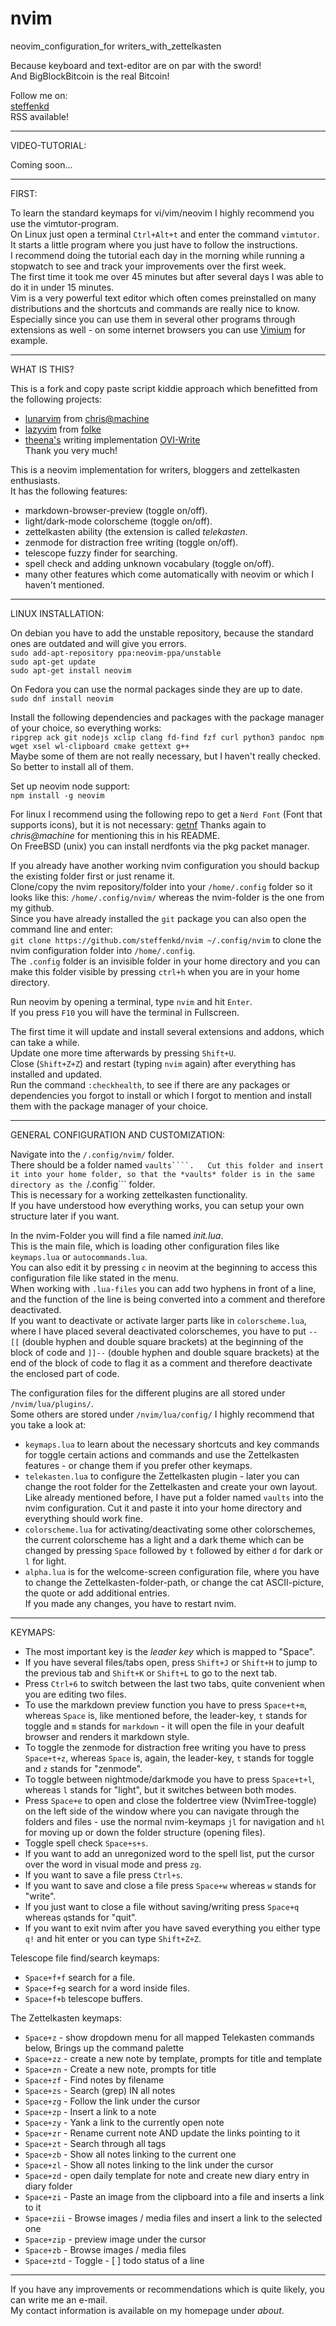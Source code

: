 
# nvim
neovim_configuration_for writers_with_zettelkasten  

Because keyboard and text-editor are on par with the sword!  
And BigBlockBitcoin is the real Bitcoin!

Follow me on:   
[steffenkd](https://steffenkd.de)  
RSS available!

---------

VIDEO-TUTORIAL:   

Coming soon...

---------

FIRST:  

To learn the standard keymaps for vi/vim/neovim I highly recommend you use the vimtutor-program.  
On Linux just open a terminal ```Ctrl+Alt+t``` and enter the command ```vimtutor```.  
It starts a little program where you just have to follow the instructions.  
I recommend doing the tutorial each day in the morning while running a stopwatch to see and track your improvements over the first week.  
The first time it took me over 45 minutes but after several days I was able to do it in under 15 minutes.  
Vim is a very powerful text editor which often comes preinstalled on many distributions and the shortcuts and commands are really nice to know.  
Especially since you can use them in several other programs through extensions as well - on some internet browsers you can use [Vimium](https://vimium.github.io/) for example.  

---------

WHAT IS THIS?

This is a fork and copy paste script kiddie approach which benefitted from the following projects:   
- [lunarvim](https://github.com/LunarVim) from [chris@machine](https://github.com/ChristianChiarulli?tab=repositories)  
- [lazyvim](https://www.lazyvim.org/) from [folke](https://github.com/folke)  
- [theena's](https://theena.net/) writing implementation [OVI-Write](https://github.com/MiragianCycle/OVIWrite)  
Thank you very much!

This is a neovim implementation for writers, bloggers and zettelkasten enthusiasts.  
It has the following features:  
- markdown-browser-preview (toggle on/off).  
- light/dark-mode colorscheme (toggle on/off).  
- zettelkasten ability (the extension is called *telekasten*.   
- zenmode for distraction free writing (toggle on/off).  
- telescope fuzzy finder for searching.  
- spell check and adding unknown vocabulary (toggle on/off).    
- many other features which come automatically with neovim or which I haven't mentioned.  

---------

LINUX INSTALLATION:  

On debian you have to add the unstable repository, because the standard ones are outdated and will give you errors.  
```sudo add-apt-repository ppa:neovim-ppa/unstable```  
```sudo apt-get update```  
```sudo apt-get install neovim```  

On Fedora you can use the normal packages sinde they are up to date.  
```sudo dnf install neovim```

Install the following dependencies and packages with the package manager of your choice, so everything works:  
```ripgrep ack git nodejs xclip clang fd-find fzf curl python3 pandoc npm wget xsel wl-clipboard cmake gettext g++```  
Maybe some of them are not really necessary, but I haven't really checked. So better to install all of them.  

Set up neovim node support:  
```npm install -g neovim```

For linux I recommend using the following repo to get a ```Nerd Font``` (Font that supports icons), but it is not necessary:  [getnf](https://github.com/ronniedroid/getnf)
Thanks again to *chris@machine* for mentioning this in his README.  
On FreeBSD (unix) you can install nerdfonts via the pkg packet manager.  

If you already have another working nvim configuration you should backup the existing folder first or just rename it.  
Clone/copy the nvim repository/folder into your ```/home/.config``` folder so it looks like this: ```/home/.config/nvim/``` whereas the nvim-folder is the one from my github.  
Since you have already installed the ```git``` package you can also open the command line and enter:  
```git clone https://github.com/steffenkd/nvim ~/.config/nvim``` to clone the nvim configuration folder into ```/home/.config```.  
The ```.config``` folder is an invisible folder in your home directory and you can make this folder visible by pressing ```ctrl+h``` when you are in your home directory.  

Run neovim by opening a terminal, type ```nvim``` and hit ```Enter```.  
If you press ```F10``` you will have the terminal in Fullscreen.  


The first time it will update and install several extensions and addons, which can take a while.  
Update one more time afterwards by pressing ```Shift+U```.  
Close (```Shift+Z+Z```) and restart (typing ```nvim``` again) after everything has installed and updated.  
Run the command ```:checkhealth```, to see if there are any packages or dependencies you forgot to install or which I forgot to mention and install them with the package manager of your choice.

---------

GENERAL CONFIGURATION AND CUSTOMIZATION:  

Navigate into the ```/.config/nvim/``` folder.  
There should be a folder named ```vaults````.  
Cut this folder and insert it into your home folder, so that the *vaults* folder is in the same directory as the ```/.config``` folder.  
This is necessary for a working zettelkasten functionality.  
If you have understood how everything works, you can setup your own structure later if you want.  

In the nvim-Folder you will find a file named *init.lua*.  
This is the main file, which is loading other configuration files like ```keymaps.lua``` or ```autocommands.lua```.  
You can also edit it by pressing ```c``` in neovim at the beginning to access this configuration file like stated in the menu.  
When working with ```.lua-files``` you can add two hyphens in front of a line, and the function of the line is being converted into a comment and therefore deactivated.  
If you want to deactivate or activate larger parts like in ```colorscheme.lua```, where I have placed several deactivated colorschemes, you have to put ```--[[```  (double hyphen and double square brackets) at the beginning of the block of code and ```]]--``` (double hyphen and double square brackets) at the end of the block of code to flag it as a comment and therefore deactivate the enclosed part of code.  

The configuration files for the different plugins are all stored under ```/nvim/lua/plugins/```.  
Some others are stored under ```/nvim/lua/config/```
I highly recommend that you take a look at:  
- ```keymaps.lua``` to learn about the necessary shortcuts and key commands for toggle certain actions and commands and use the Zettelkasten features - or change them if you prefer other keymaps.  
- ```telekasten.lua```  to configure the Zettelkasten plugin - later you can change the root folder for the Zettelkasten and create your own layout.  
Like already mentioned before, I have put a folder named ```vaults``` into the nvim configuration.
Cut it and paste it into your home directory and everything should work fine.
- ```colorscheme.lua```  for activating/deactivating some other colorschemes, the current colorscheme has a light and a dark theme which can be changed by pressing ```Space``` followed by ```t``` followed by either ```d``` for dark or ```l``` for light.  
- ```alpha.lua``` is for the welcome-screen configuration file, where you have to change the Zettelkasten-folder-path, or change the cat ASCII-picture, the quote or add additional entries.  
If you made any changes, you have to restart nvim.  

---------

KEYMAPS:  

- The most important key is the *leader key* which is mapped to "Space".  
- If you have several files/tabs open, press ```Shift+J``` or ```Shift+H``` to jump to the previous tab and ```Shift+K``` or ```Shift+L``` to go to the next tab.  
- Press ```Ctrl+6``` to switch between the last two tabs, quite convenient when you are editing two files.  
- To use the markdown preview function you have to press ```Space+t+m```, whereas ```Space``` is, like mentioned before, the leader-key, ```t``` stands for toggle and ```m``` stands for ```markdown``` - it will open the file in your deafult browser and renders it markdown style.  
- To toggle the zenmode for distraction free writing you have to press ```Space+t+z```, whereas ```Space``` is, again, the leader-key, ```t``` stands for toggle and ```z``` stands for "zenmode".  
- To toggle between nightmode/darkmode you have to press ```Space+t+l```, whereas ```l``` stands for "light", but it switches between both modes. 
- Press ```Space+e``` to open and close the foldertree view (NvimTree-toggle) on the left side of the window where you can navigate through the folders and files - use the normal nvim-keymaps ```jl``` for navigation and ```hl``` for moving up or down the folder structure (opening files).
- Toggle spell check ```Space+s+s```.
- If you want to add an unregonized word to the spell list, put the cursor over the word in visual mode and press ```zg```.
- If you want to save a file press ```Ctrl+s```.  
- If you want to save and close a file press ```Space+w``` whereas ```w``` stands for "write".
- If you just want to close a file without saving/writing press ```Space+q``` whereas ```q```stands for "quit".
- If you want to exit nvim after you have saved everything you either type ```q!``` and hit enter or you can type ```Shift+Z+Z```.  

Telescope file find/search keymaps:  
- ```Space+f+f``` search for a file.
- ```Space+f+g``` search for a word inside files.  
- ```Space+f+b``` telescope buffers.  

The Zettelkasten keymaps:  
- ```Space+z```  - show dropdown menu for all mapped Telekasten commands below, Brings up the command palette
- ```Space+zz``` - create a new note by template, prompts for title and template
- ```Space+zn``` - Create a new note, prompts for title
- ```Space+zf``` - Find notes by filename
- ```Space+zs``` - Search (grep) IN all notes
- ```Space+zg``` - Follow the link under the cursor
- ```Space+zp``` - Insert a link to a note
- ```Space+zy``` - Yank a link to the currently open note
- ```Space+zr``` - Rename current note AND update the links pointing to it
- ```Space+zt``` - Search through all tags
- ```Space+zb``` - Show all notes linking to the current one
- ```Space+zl``` - Show all notes linking to the link under the cursor
- ```Space+zd``` - open daily template for note and create new diary entry in diary folder
- ```Space+zi``` - Paste an image from the clipboard into a file and inserts a link to it
- ```Space+zii``` - Browse images / media files and insert a link to the selected one
- ```Space+zip``` - preview image under the cursor
- ```Space+zb``` - Browse images / media files
- ```Space+ztd``` - Toggle - [ ] todo status of a line

---------

If you have any improvements or recommendations which is quite likely, you can write me an e-mail.  
My contact information is available on my homepage under *about*.  
